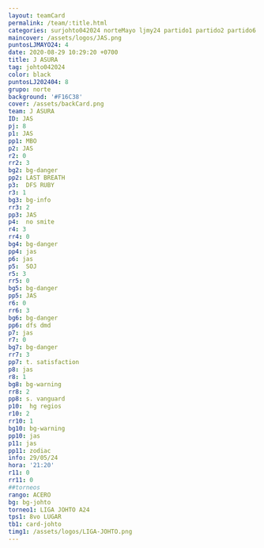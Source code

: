 ```yaml
---
layout: teamCard
permalink: /team/:title.html
categories: surjohto042024 norteMayo ljmy24 partido1 partido2 partido6 partido7 partido8 partido11 29
maincover: /assets/logos/JAS.png
puntosLJMAYO24: 4
date: 2020-08-29 10:29:20 +0700
title: J ASURA
tag: johto042024
color: black
puntosLJ202404: 8
grupo: norte
background: '#F16C38'
cover: /assets/backCard.png
team: J ASURA
ID: JAS
pj: 8
p1: JAS
pp1: MBO
p2: JAS
r2: 0
rr2: 3
bg2: bg-danger
pp2: LAST BREATH
p3:  DFS RUBY
r3: 1
bg3: bg-info
rr3: 2
pp3: JAS
p4:  no smite
r4: 3
rr4: 0
bg4: bg-danger
pp4: jas
p6: jas
p5:  SOJ
r5: 3
rr5: 0
bg5: bg-danger
pp5: JAS
r6: 0
rr6: 3
bg6: bg-danger
pp6: dfs dmd
p7: jas
r7: 0
bg7: bg-danger
rr7: 3
pp7: t. satisfaction
p8: jas
r8: 1
bg8: bg-warning
rr8: 2 
pp8: s. vanguard
p10:  hg regios
r10: 2
rr10: 1
bg10: bg-warning
pp10: jas
p11: jas
pp11: zodiac
info: 29/05/24
hora: '21:20'
r11: 0
rr11: 0
##torneos
rango: ACERO
bg: bg-johto 
torneo1: LIGA JOHTO A24
tps1: 8vo LUGAR
tb1: card-johto
timg1: /assets/logos/LIGA-JOHTO.png
---
```


